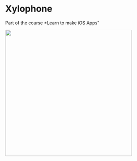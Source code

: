 # Xylophone
Part of the course *Learn to make iOS Apps"

<img src="https://github.com/londonappbrewery/Images/blob/master/Xylophone.png" width="400">

